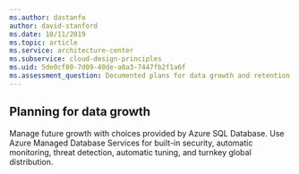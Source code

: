 ```yaml
---
ms.author: dastanfo
author: david-stanford
ms.date: 10/11/2019
ms.topic: article
ms.service: architecture-center
ms.subservice: cloud-design-principles
ms.uid: 5de0cf80-7d09-40de-a0a3-7447fb2f1a6f
ms.assessment_question: Documented plans for data growth and retention
---
```

## Planning for data growth

Manage future growth with choices provided by Azure SQL Database. Use Azure Managed Database Services for built-in security, automatic monitoring, threat detection, automatic tuning, and turnkey global distribution.
